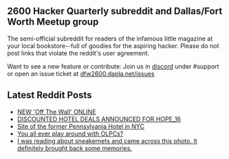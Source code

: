 ## 2600 Hacker Quarterly subreddit and Dallas/Fort Worth Meetup group
The semi-official subreddit for readers of the infamous little magazine at your local bookstore--full of goodies for the aspiring hacker. Please do not post links that violate the reddit's user agreement.

Want to see a new feature or contribute: 
Join us in [discord](https://dfw2600.dapla.net/chat) under #support or open an issue ticket at [dfw2600.dapla.net/issues](https://dfw2600.dapla.net/issues)

## Latest Reddit Posts
<!-- BLOG-POST-LIST:START -->
- [NEW 'Off The Wall' ONLINE](https://2600.com/wall/04-03-2025)
- [DISCOUNTED HOTEL DEALS ANNOUNCED FOR HOPE_16](https://2600.com/content/discounted-hotel-deals-announced-hope16)
- [Site of the former Pennsylvania Hotel in NYC](https://www.reddit.com/r/2600/comments/1j3fr12/site_of_the_former_pennsylvania_hotel_in_nyc/)
- [You all ever play around with OLPCs?](https://www.reddit.com/r/2600/comments/1j3fdfz/you_all_ever_play_around_with_olpcs/)
- [I was reading about sneakernets and came across this photo. It definitely brought back some memories.](https://www.reddit.com/r/2600/comments/1j2v5t3/i_was_reading_about_sneakernets_and_came_across/)
<!-- BLOG-POST-LIST:END -->
